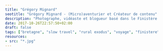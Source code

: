 ```yaml
---
title: "Grégory Mignard"
seotitle: "Grégory Mignard - (Micro)aventurier et Créateur de contenu"
description: "Photographe, vidéaste et blogueur basé dans le Finistère. Je souhaite aujourd’hui mettre en lumière des actions humaines et environnementales."
date: 2017-10-26T22:57:50+02:00
draft: false
tags: ["bretagne", "slow travel", "rural exodus", "voyage", "finistere", "monts d'Arree", "slow life", "neorural", "photographie"]
resources:
- src: "*.jpg"
---
```

